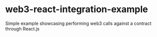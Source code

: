 # web3-react-integration-example
Simple example showcasing performing web3 calls against a contract through React.js
